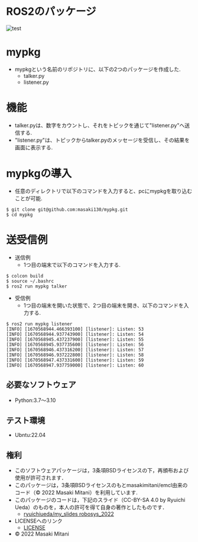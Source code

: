 # ROS2のパッケージ
![test](https://github.com/masaki130/mypkg/actions/workflows/test.yml/badge.svg)

# mypkg
* mypkgという名前のリポジトリに、以下の2つのパッケージを作成した.
  * talker.py
  * listener.py

# 機能
* talker.pyは、数字をカウントし、それをトピックを通じて"listener.py"へ送信する.
* "listener.py"は、トピックからtalker.pyのメッセージを受信し、その結果を画面に表示する.

# mypkgの導入
* 任意のディレクトリで以下のコマンドを入力すると、pcにmypkgを取り込むことが可能.
```
$ git clone git@github.com:masaki130/mypkg.git
$ cd mypkg 
```
# 送受信例
* 送信例
  * 1つ目の端末で以下のコマンドを入力する.
```
$ colcon build
$ source ~/.bashrc
$ ros2 run mypkg talker
```

* 受信例
  * 1つ目の端末を開いた状態で、2つ目の端末を開き、以下のコマンドを入力する.
```
$ ros2 run mypkg listener
[INFO] [1670568944.466393100] [listener]: Listen: 53
[INFO] [1670568944.937743900] [listener]: Listen: 54
[INFO] [1670568945.437237900] [listener]: Listen: 55
[INFO] [1670568945.937735600] [listener]: Listen: 56
[INFO] [1670568946.437316200] [listener]: Listen: 57
[INFO] [1670568946.937222800] [listener]: Listen: 58
[INFO] [1670568947.437331600] [listener]: Listen: 59
[INFO] [1670568947.937759000] [listener]: Listen: 60
```

## 必要なソフトウェア
* Python:3.7～3.10

## テスト環境
* Ubntu:22.04

## 権利
* このソフトウェアパッケージは，3条項BSDライセンスの下，再頒布および使用が許可されます．
* このパッケージは，3条項BSDライセンスのもとmasakimitani/emcl由来のコード（© 2022 Masaki Mitani）を利用しています.
* このパッケージのコードは，下記のスライド（CC-BY-SA 4.0 by Ryuichi Ueda）のものを，本人の許可を得て自身の著作としたものです．
    * [ryuichiueda/my_slides robosys_2022](https://github.com/ryuichiueda/my_slides/tree/master/robosys_2022)
* LICENSEへのリンク
    * [LICENSE](https://github.com/masaki130/ros2_2022/blob/main/LICENSE)
* © 2022 Masaki Mitani

